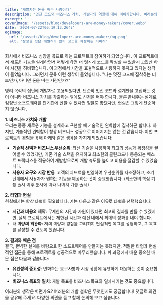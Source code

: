 ```yaml
---
title: '개발자는 돈을 버는 사람이다'
description: '멋진 코드와 비즈니스 가치, 개발자의 역할에 대해 이야기합니다. 여러분의 생각은 어떠신가요?'
excerpt: ''
coverImage: '/assets/blog/developers-are-money-makers/cover.webp'
date: '2024-07-22T05:10:13.264Z'
ogImage:
  url: '/assets/blog/developers-are-money-makers/og.png'
  alt: '정장을 입은 개발자가 앉아 코드를 작성하는 이미지'
---
```


회사에서 비즈니스 성장을 목표로 하는 프로젝트에 참여하게 되었습니다. 이 프로젝트에서 새로운 기능을 설계하면서 어떻게 하면 더 멋지게 코드를 작성할 수 있을지 고민만 하며 시간을 허비했습니다. 이 과정에서 시간을 효율적으로 사용하지 못하고 있다는 생각이 들었습니다. 그러면서 문득 이런 생각이 들었습니다. "나는 멋진 코드에 집착하는 너드인가, 아니면 돈을 버는 사람인가?"

영리 목적의 집단에 개발자로 고용되었다면, 단순히 멋진 코드와 설계만을 고집하는 것이 아니라 비즈니스 가치를 창출하는 일에도 신경을 써야 합니다. 물론 끝내주는 설계로 엄청난 소프트웨어를 단기간에 만들 수 있다면 정말로 좋겠지만, 현실은 그렇게 단순하지 않습니다.

**1. 비즈니스 가치와 개발**  
우리는 종종 새로운 기능을 설계하고 구현할 때 기술적인 완벽함에 집착하곤 합니다. 하지만, 기술적인 완벽함이 항상 비즈니스 성공으로 이어지지는 않는 것 같습니다. 이번 프로젝트의 경험을 통해 아래와 같은 생각을 가지게 되었습니다:

- **기술적 선택과 비즈니스 우선순위**: 최신 기술을 사용하여 최고의 성능과 확장성을 끌어낼 수 있었지만, 기존 기술 스택을 유지하고 최소한의 클린코드나 통용되는 베스트 프랙티스를 적용하여 개발함으로써 개발 속도를 높이고 비용을 절감할 수 있었습니다.
- **사용자 요구와 시장 반응**: 고객의 피드백을 반영하여 우선순위를 재조정하고, 초기 단계에서 사용자가 원하는 기능을 제공하는 것이 중요했습니다. (최소한의 핵심 기능 출시 이후 순서에 따라 나머지 기능 출시)

**2. 타협과 현실**  
현실에서는 항상 타협이 필요합니다. 저는 다음과 같은 이유로 타협을 선택했습니다:

- **시간과 비용의 제약**: 무제한의 시간과 자원이 있다면 최고의 결과를 만들 수 있겠지만, 실제 프로젝트에서는 제한된 시간과 예산 내에서 최대의 성과를 내야 합니다.
- **내 역량의 객관화**: 저의 역량과 경험을 고려하여 현실적인 목표를 설정하고, 그 목표를 달성할 수 있도록 했습니다.

**3. 결과와 배운 점**  
결국, 완벽한 설계를 바탕으로 한 소프트웨어를 만들지는 못했지만, 적절한 타협과 현실적인 접근을 통해 프로젝트를 성공적으로 마무리했습니다. 이 과정에서 배운 중요한 배운 점은 다음과 같습니다:

- **유연성의 중요성**: 변화하는 요구사항과 시장 상황에 유연하게 대응하는 것이 중요합니다.
- **비즈니스 목표와 일치**: 개발 목표를 비즈니스 목표와 일치시키는 것도 중요합니다.

여러분의 생각은 어떤가요? 여러분의 개발 철학은 무엇인지도 궁금합니다! 댓글로 의견을 공유해 주세요. 다양한 의견을 듣고 함께 논의해 보고 싶습니다.
